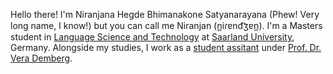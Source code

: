 Hello there! I'm Niranjana Hegde Bhimanakone Satyanarayana (Phew! Very long name, I know!) but you can call me Niranjan (n̪iɾɐnd͡ʒɐn̪). I'm a Masters student in [Language Science and Technology](https://www.uni-saarland.de/en/department/lst/about-us.html) at [Saarland University](https://www.uni-saarland.de/en/home.html), Germany. Alongside my studies, I work as a [student assitant](https://www.uni-saarland.de/lehrstuhl/demberg.html) under [Prof. Dr. Vera Demberg](https://www.uni-saarland.de/lehrstuhl/demberg/members/verademberg.html).
